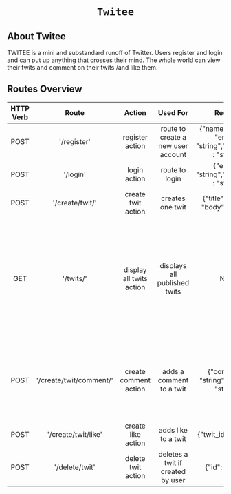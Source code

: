 <h1 align="center">
    
    Twitee
</h1>



## About Twitee

TWITEE is a mini and substandard runoff of Twitter. Users register and login and can put up
anything that crosses their mind. The whole world can view their twits and comment on their
twits /and like them. 

## Routes Overview

| HTTP Verb    | Route          | Action | Used For    | Request | Expected Response/Action |
| :---:         |     :---:      |         :---: | :---: |  :---: | :---: |
| POST   | '/register'     | register action    | route to create a new user account   | {"name": "string", "email" : "string","password" : "string"} | {"status": true,"message": "User created successfully" |
| POST | '/login'      | login action     |route to login    |{"email" : "string","password" : "string"}    | Logged into Dashboard    |
| POST | '/create/twit/'     | create twit action    | creates one twit   |{"title": "string", "body": "string"} |{ "status": true, "message": "Twit created successfully"} |
| GET | '/twits/'     | display all twits action    | displays all published twits   |None | { "_id": "string", "title": "string", "body": "string", "user_id": "string", "comments": [{ "user_id": "string", "text": "string", "date": "Tue Jan 04 2022 02:46:15 GMT+0100 (West Africa Standard Time)", "_id": "61d3a6e890d9947ad51483f8"}],"likes": ["user_id": "61d32eaed40111ba285de0dd","date": "Tue Jan 04 2022 03:07:42 GMT+0100 (West Africa Standard Time)", "_id": "string],  "createdAt": "2022-01-04T00:26:55.939Z","updatedAt": "2022-01-04T02:07:43.129Z"}] |
| POST | '/create/twit/comment/' | create comment action     |adds a comment to a twit    | {"comment": "string", "twit_id": "string"} |{"_id": "string", "title": "string", "body": "string", "user_id": "string", "comments": [{ "user_id": "string","text": "string", "date": "Mon Jan 03 2022 20:53:25 GMT+0100 (West Africa Standard Time)", "_id": "string"}], "likes": [], "createdAt": "2022-01-03T19:51:25.281Z", "updatedAt": "2022-01-03T19:53:26.542Z"} |
| POST   | '/create/twit/like'     | create like action    | adds like to a twit   | {"twit_id": "string"}    | { "status": true, "message": "Twit liked successfully"}    |
| POST    | '/delete/twit'      | delete twit action     | deletes a twit if created by user    |{"id": "string"}    |{ "status": true, "message": "Twit deleted successfully"}    |

